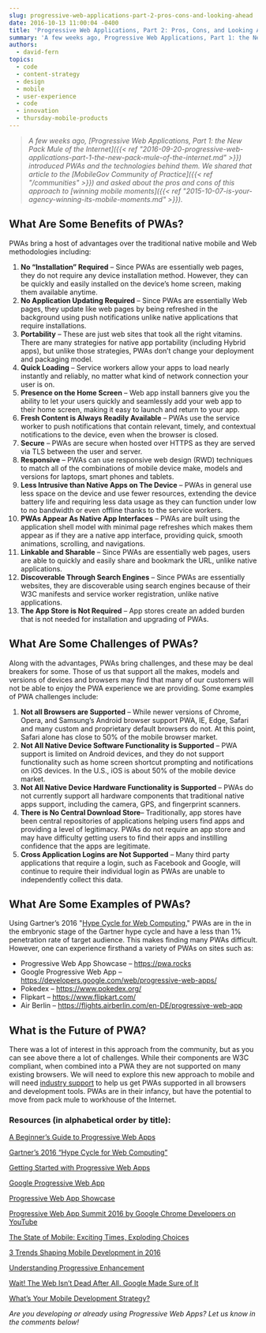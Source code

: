 ```yaml
---
slug: progressive-web-applications-part-2-pros-cons-and-looking-ahead
date: 2016-10-13 11:00:04 -0400
title: 'Progressive Web Applications, Part 2: Pros, Cons, and Looking Ahead'
summary: 'A few weeks ago, Progressive Web Applications, Part 1: the New Pack Mule of the Internet introduced PWAs and the technologies behind them. We shared that article to the MobileGov Community of Practice and asked about the pros and cons of this approach to winning mobile moments. What Are Some Benefits of PWAs? PWAs bring'
authors:
  - david-fern
topics:
  - code
  - content-strategy
  - design
  - mobile
  - user-experience
  - code
  - innovation
  - thursday-mobile-products
---
```


> _A few weeks ago, [_Progressive Web Applications, Part 1: the New Pack Mule of the Internet_]({{< ref "2016-09-20-progressive-web-applications-part-1-the-new-pack-mule-of-the-internet.md" >}}) _introduced PWAs and the technologies behind them. We shared that article to the [_MobileGov Community of Practice_]({{< ref "/communities" >}}) and asked about the pros and cons of this approach to_ [_winning mobile moments_]({{< ref "2015-10-07-is-your-agency-winning-its-mobile-moments.md" >}})._

## What Are Some Benefits of PWAs?

PWAs bring a host of advantages over the traditional native mobile and Web methodologies including:

1. **No “Installation” Required** – Since PWAs are essentially web pages, they do not require any device installation method. However, they can be quickly and easily installed on the device’s home screen, making them available anytime.
2. **No Application Updating Required** – Since PWAs are essentially Web pages, they update like web pages by being refreshed in the background using push notifications unlike native applications that require installations.
3. **Portability** &#8211; These are just web sites that took all the right vitamins. There are many strategies for native app portability (including Hybrid apps), but unlike those strategies, PWAs don&#8217;t change your deployment and packaging model.
4. **Quick Loading** &#8211; Service workers allow your apps to load nearly instantly and reliably, no matter what kind of network connection your user is on.
5. **Presence on the Home Screen** &#8211; Web app install banners give you the ability to let your users quickly and seamlessly add your web app to their home screen, making it easy to launch and return to your app.
6. **Fresh Content is Always Readily Available** – PWAs use the service worker to push notifications that contain relevant, timely, and contextual notifications to the device, even when the browser is closed.
7. **Secure** – PWAs are secure when hosted over HTTPS as they are served via TLS between the user and server.
8. **Responsive** – PWAs can use responsive web design (RWD) techniques to match all of the combinations of mobile device make, models and versions for laptops, smart phones and tablets.
9. **Less Intrusive than Native Apps on The Device** – PWAs in general use less space on the device and use fewer resources, extending the device battery life and requiring less data usage as they can function under low to no bandwidth or even offline thanks to the service workers.
10. **PWAs Appear As Native App Interfaces** – PWAs are built using the application shell model with minimal page refreshes which makes them appear as if they are a native app interface, providing quick, smooth animations, scrolling, and navigations.
11. **Linkable and Sharable** &#8211; Since PWAs are essentially web pages, users are able to quickly and easily share and bookmark the URL, unlike native applications.
12. **Discoverable Through Search Engines** – Since PWAs are essentially websites, they are discoverable using search engines because of their W3C manifests and service worker registration, unlike native applications.
13. **The App Store is Not Required** – App stores create an added burden that is not needed for installation and upgrading of PWAs.

## What Are Some Challenges of PWAs?

Along with the advantages, PWAs bring challenges, and these may be deal breakers for some. Those of us that support all the makes, models and versions of devices and browsers may find that many of our customers will not be able to enjoy the PWA experience we are providing. Some examples of PWA challenges include:

1. **Not all Browsers are Supported** – While newer versions of Chrome, Opera, and Samsung’s Android browser support PWA, IE, Edge, Safari and many custom and proprietary default browsers do not. At this point, Safari alone has close to 50% of the mobile browser market.
2. **Not All Native Device Software Functionality is Supported** – PWA support is limited on Android devices, and they do not support functionality such as home screen shortcut prompting and notifications on iOS devices. In the U.S., iOS is about 50% of the mobile device market.
3. **Not All Native Device Hardware Functionality is Supported** – PWAs do not currently support all hardware components that traditional native apps support, including the camera, GPS, and fingerprint scanners.
4. **There is No Central Download Store**– Traditionally, app stores have been central repositories of applications helping users find apps and providing a level of legitimacy. PWAs do not require an app store and may have difficulty getting users to find their apps and instilling confidence that the apps are legitimate.
5. **Cross Application Logins are Not Supported** – Many third party applications that require a login, such as Facebook and Google, will continue to require their individual login as PWAs are unable to independently collect this data.

## What Are Some Examples of PWAs?

Using Gartner’s 2016 "[Hype Cycle for Web Computing](http://www.gartner.com/document/3398518)," PWAs are in the in the embryonic stage of the Gartner hype cycle and have a less than 1% penetration rate of target audience. This makes finding many PWAs difficult. However, one can experience firsthand a variety of PWAs on sites such as:

 - Progressive Web App Showcase &#8211; <a href="https://pwa.rocks/">https://pwa.rocks</a>
 - Google Progressive Web App &#8211; <a href="https://developers.google.com/web/progressive-web-apps/">https://developers.google.com/web/progressive-web-apps/</a>
 - Pokedex &#8211; <a href="https://www.pokedex.org/">https://www.pokedex.org/</a>
 - Flipkart &#8211; <a href="https://www.flipkart.com/">https://www.flipkart.com/</a>
 - Air Berlin &#8211; <a href="https://flights.airberlin.com/en-DE/progressive-web-app">https://flights.airberlin.com/en-DE/progressive-web-app</a>

## What is the Future of PWA?

There was a lot of interest in this approach from the community, but as you can see above there a lot of challenges. While their components are W3C compliant, when combined into a PWA they are not supported on many existing browsers. We will need to explore this new approach to mobile and will need [industry support](http://www.benfarrell.com/2016/02/26/progressive-web-apps/) to help us get PWAs supported in all browsers and development tools. PWAs are in their infancy, but have the potential to move from pack mule to workhouse of the Internet.

### Resources (in alphabetical order by title):

[A Beginner’s Guide to Progressive Web Apps](https://www.smashingmagazine.com/2016/08/a-beginners-guide-to-progressive-web-apps/)

[Gartner’s 2016 “Hype Cycle for Web Computing”](http://www.gartner.com/document/3398518)

[Getting Started with Progressive Web Apps](https://addyosmani.com/blog/getting-started-with-progressive-web-apps/)

[Google Progressive Web App](https://developers.google.com/web/progressive-web-apps/)

[Progressive Web App Showcase](https://www.pwa.rocks)

[Progressive Web App Summit 2016 by Google Chrome Developers on YouTube](https://www.youtube.com/playlist?list=PLNYkxOF6rcIAWWNR_Q6eLPhsyx6VvYjVb)

[The State of Mobile: Exciting Times, Exploding Choices](http://sdtimes.com/the-state-of-mobile-exciting-times-exploding-choices/)

[3 Trends Shaping Mobile Development in 2016](https://adtmag.com/blogs/dev-watch/2016/01/mobile-dev-trends.aspx)

[Understanding Progressive Enhancement](http://alistapart.com/article/understandingprogressiveenhancement)

[Wait! The Web Isn’t Dead After All. Google Made Sure of It](https://www.wired.com/2016/04/wait-web-isnt-really-dead-google-made-sure/)

[What’s Your Mobile Development Strategy?](http://sdtimes.com/whats-your-mobile-deveolpment-strategy/)


_Are you developing or already using Progressive Web Apps? Let us know in the comments below!_
